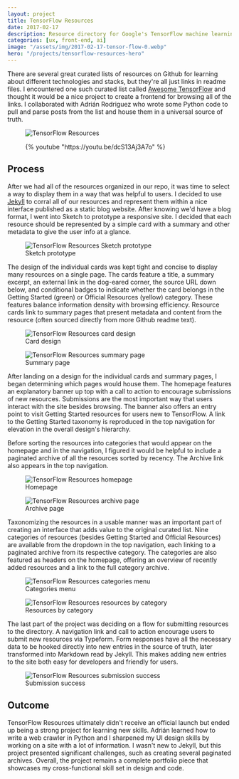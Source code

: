 ```yaml
---
layout: project
title: TensorFlow Resources
date: 2017-02-17
description: Resource directory for Google's TensorFlow machine learning library
categories: [ux, front-end, ai]
image: "/assets/img/2017-02-17-tensor-flow-0.webp"
hero: "/projects/tensorflow-resources-hero"
---
```


There are several great curated lists of resources on Github for learning about different technologies and stacks, but they're all just links in readme files. I encountered one such curated list called [Awesome TensorFlow](https://github.com/jtoy/awesome-tensorflow) and thought it would be a nice project to create a frontend for browsing all of the links. I collaborated with Adrián Rodriguez who wrote some Python code to pull and parse posts from the list and house them in a universal source of truth.

<figure>
    <img src="/assets/img/2017-02-17-tensor-flow-0.webp" alt="TensorFlow Resources">
</figure>

<figure>
    {% youtube "https://youtu.be/dcS13Aj3A7o" %}
</figure>

## Process

After we had all of the resources organized in our repo, it was time to select a way to display them in a way that was helpful to users. I decided to use [Jekyll](https://jekyllrb.com/) to corral all of our resources and represent them within a nice interface published as a static blog website. After knowing we'd have a blog format, I went into Sketch to prototype a responsive site. I decided that each resource should be represented by a simple card with a summary and other metadata to give the user info at a glance.

<figure>
    <img src="/assets/img/2017-02-17-tensorflow-1.webp" alt="TensorFlow Resources Sketch prototype">
    <figcaption>Sketch prototype</figcaption>
</figure>

The design of the individual cards was kept tight and concise to display many resources on a single page. The cards feature a title, a summary excerpt, an external link in the dog-eared corner, the source URL down below, and conditional badges to indicate whether the card belongs in the Getting Started (green) or Official Resources (yellow) category. These features balance information density with browsing efficiency. Resource cards link to summary pages that present metadata and content from the resource (often sourced directly from more Github readme text).

<figure>
    <img src="/assets/img/2017-02-17-tensor-flow-2.webp" alt="TensorFlow Resources card design">
    <figcaption>Card design</figcaption>
</figure>

<figure>
    <img src="/assets/img/2017-02-17-tensor-flow-3.webp" alt="TensorFlow Resources summary page">
    <figcaption>Summary page</figcaption>
</figure>

After landing on a design for the individual cards and summary pages, I began determining which pages would house them. The homepage features an explanatory banner up top with a call to action to encourage submissions of new resources. Submissions are the most important way that users interact with the site besides browsing. The banner also offers an entry point to visit Getting Started resources for users new to TensorFlow. A link to the Getting Started taxonomy is reproduced in the top navigation for elevation in the overall design's hierarchy.

Before sorting the resources into categories that would appear on the homepage and in the navigation, I figured it would be helpful to include a paginated archive of all the resources sorted by recency. The Archive link also appears in the top navigation.

<figure>
    <img src="/assets/img/2017-02-17-tensor-flow-4.webp" alt="TensorFlow Resources homepage">
    <figcaption>Homepage</figcaption>
</figure>

<figure>
    <img src="/assets/img/2017-02-17-tensor-flow-5.webp" alt="TensorFlow Resources archive page">
    <figcaption>Archive page</figcaption>
</figure>

Taxonomizing the resources in a usable manner was an important part of creating an interface that adds value to the original curated list. Nine categories of resources (besides Getting Started and Official Resources) are available from the dropdown in the top navigation, each linking to a paginated archive from its respective category. The categories are also featured as headers on the homepage, offering an overview of recently added resources and a link to the full category archive.

<figure>
    <img src="/assets/img/2017-02-17-tensor-flow-6.webp" alt="TensorFlow Resources categories menu">
    <figcaption>Categories menu</figcaption>
</figure>

<figure>
    <img src="/assets/img/2017-02-17-tensor-flow-7.webp" alt="TensorFlow Resources resources by category">
    <figcaption>Resources by category</figcaption>
</figure>

The last part of the project was deciding on a flow for submitting resources to the directory. A navigation link and call to action encourage users to submit new resources via Typeform. Form responses have all the necessary data to be hooked directly into new entries in the source of truth, later transformed into Markdown read by Jekyll. This makes adding new entries to the site both easy for developers and friendly for users.

<figure>
    <img src="/assets/img/2017-02-17-tensor-flow-8.webp" alt="TensorFlow Resources submission success">
    <figcaption>Submission success</figcaption>
</figure>

## Outcome

TensorFlow Resources ultimately didn't receive an official launch but ended up being a strong project for learning new skills. Adrián learned how to write a web crawler in Python and I sharpened my UI design skills by working on a site with a lot of information. I wasn't new to Jekyll, but this project presented significant challenges, such as creating several paginated archives. Overall, the project remains a complete portfolio piece that showcases my cross-functional skill set in design and code.